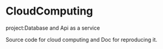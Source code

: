 # CloudComputing


project:Database and Api as a service



Source code for cloud computing and Doc for reproducing it.
